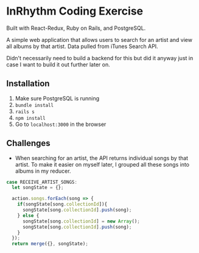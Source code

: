 # InRhythm  Coding Exercise
Built with React-Redux, Ruby on Rails, and PostgreSQL.

A simple web application that allows users to search for an artist and view all albums by that artist. Data pulled from iTunes Search API.
 
Didn't necessarily need to build a backend for this but did it anyway just in case I want to build it out further later on.

## Installation
1. Make sure PostgreSQL is running
2. `bundle install`
3. `rails s`
4. `npm install`
5. Go to `localhost:3000` in the browser

## Challenges
* When searching for an artist, the API returns individual songs by that artist. To make it easier on myself later, I grouped all these songs into albums in my reducer.
```javascript
case RECEIVE_ARTIST_SONGS:
  let songState = {};

  action.songs.forEach(song => {
    if(songState[song.collectionId]){
      songState[song.collectionId].push(song);
    } else {
      songState[song.collectionId] = new Array();
      songState[song.collectionId].push(song);
    }
  });
  return merge({}, songState);
```
